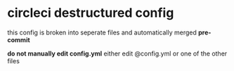 # circleci destructured config

this config is broken into seperate files and automatically merged **pre-commit**

**do not manually edit config.yml** either edit @config.yml or one of the other files
